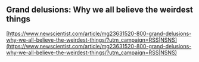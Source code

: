 ## Grand delusions: Why we all believe the weirdest things
  
  [https://www.newscientist.com/article/mg23631520-800-grand-delusions-why-we-all-believe-the-weirdest-things/?utm_campaign=RSS|NSNS](https://www.newscientist.com/article/mg23631520-800-grand-delusions-why-we-all-believe-the-weirdest-things/?utm_campaign=RSS|NSNS)